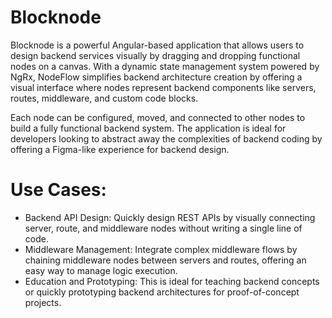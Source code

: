 # Blocknode

Blocknode is a powerful Angular-based application that allows users to design backend services visually by dragging and dropping functional nodes on a canvas. With a dynamic state management system powered by NgRx, NodeFlow simplifies backend architecture creation by offering a visual interface where nodes represent backend components like servers, routes, middleware, and custom code blocks.

Each node can be configured, moved, and connected to other nodes to build a fully functional backend system. The application is ideal for developers looking to abstract away the complexities of backend coding by offering a Figma-like experience for backend design.

# Use Cases:
- Backend API Design: Quickly design REST APIs by visually connecting server, route, and middleware nodes without writing a single line of code.
- Middleware Management: Integrate complex middleware flows by chaining middleware nodes between servers and routes, offering an easy way to manage logic execution.
- Education and Prototyping: This is ideal for teaching backend concepts or quickly prototyping backend architectures for proof-of-concept projects.
